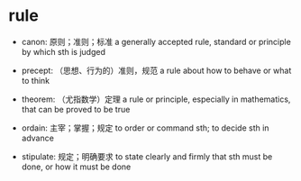 # rule

- canon: 原则；准则；标准 a generally accepted rule, standard or principle by which sth is judged

- precept: （思想、行为的）准则，规范 a rule about how to behave or what to think
- theorem: （尤指数学）定理 a rule or principle, especially in mathematics, that can be proved to be true


- ordain: 主宰；掌握；规定 to order or command sth; to decide sth in advance
- stipulate: 规定；明确要求 to state clearly and firmly that sth must be done, or how it must be done

